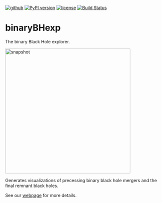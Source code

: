 [![github](https://img.shields.io/badge/GitHub-binaryBHexp-blue.svg)](https://github.com/vijayvarma392/binaryBHexp)
[![PyPI version](https://badge.fury.io/py/binaryBHexp.svg)](https://pypi.org/project/binaryBHexp/)
[![license](https://img.shields.io/badge/license-MIT-blue.svg)](https://github.com/vijayvarma392/binaryBHexp/blob/master/LICENSE)
[![Build Status](https://travis-ci.org/vijayvarma392/binaryBHexp.svg?branch=master)](https://travis-ci.org/vijayvarma392/binaryBHexp)

# binaryBHexp
The binary Black Hole explorer.

<img src="https://raw.githubusercontent.com/vijayvarma392/binaryBHexp/master/animations/example.png" alt="snapshot" width="400px"/>

Generates visualizations of precessing binary black hole mergers and the final
remnant black holes.

See our [webpage](https://vijayvarma392.github.io/binaryBHexp/) for more details.
